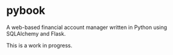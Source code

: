 # pybook
A web-based financial account manager written in Python using SQLAlchemy and Flask.

This is a work in progress.
